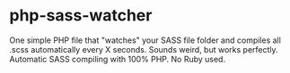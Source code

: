 php-sass-watcher
================

One simple PHP file that "watches" your SASS file folder and compiles all .scss automatically every X seconds. Sounds weird, but works perfectly. Automatic SASS compiling with 100% PHP. No Ruby used.
